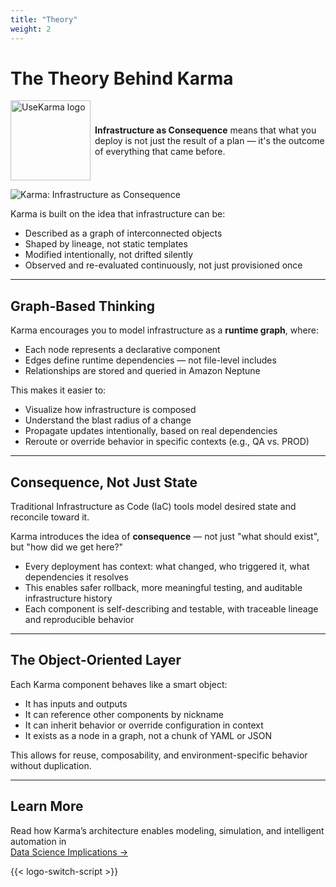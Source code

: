 ```yaml
---
title: "Theory"
weight: 2
---
```


# The Theory Behind Karma

<p style="display: flex; align-items: center; gap: 0.5em;">
  <img
    class="theme-switch-logo"
    src="/assets/logo/usekarma_light_300.png"
    data-light="/assets/logo/usekarma_light_300.png"
    data-dark="/assets/logo/usekarma_dark_300.png"
    style="width: 128px; height: 128px;"
    alt="UseKarma logo">
  <span>
    <b>Infrastructure as Consequence</b> means that what you deploy is not just the result of a plan — it's the outcome of everything that came before.
  </span>
</p>

![Karma: Infrastructure as Consequence](/img/karma-system.drawio.png)

Karma is built on the idea that infrastructure can be:

- Described as a graph of interconnected objects  
- Shaped by lineage, not static templates  
- Modified intentionally, not drifted silently  
- Observed and re-evaluated continuously, not just provisioned once

---

## Graph-Based Thinking

Karma encourages you to model infrastructure as a **runtime graph**, where:

- Each node represents a declarative component
- Edges define runtime dependencies — not file-level includes
- Relationships are stored and queried in Amazon Neptune

This makes it easier to:

- Visualize how infrastructure is composed  
- Understand the blast radius of a change  
- Propagate updates intentionally, based on real dependencies  
- Reroute or override behavior in specific contexts (e.g., QA vs. PROD)

---

## Consequence, Not Just State

Traditional Infrastructure as Code (IaC) tools model desired state and reconcile toward it.

Karma introduces the idea of **consequence** — not just "what should exist", but "how did we get here?"

- Every deployment has context: what changed, who triggered it, what dependencies it resolves  
- This enables safer rollback, more meaningful testing, and auditable infrastructure history  
- Each component is self-describing and testable, with traceable lineage and reproducible behavior

---

## The Object-Oriented Layer

Each Karma component behaves like a smart object:

- It has inputs and outputs  
- It can reference other components by nickname  
- It can inherit behavior or override configuration in context  
- It exists as a node in a graph, not a chunk of YAML or JSON

This allows for reuse, composability, and environment-specific behavior without duplication.

---

## Learn More

Read how Karma’s architecture enables modeling, simulation, and intelligent automation in  
[Data Science Implications →](/theory/data-science/)

{{< logo-switch-script >}}

